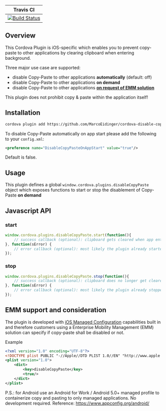 |Travis CI|
|:-:|
|[![Build Status](https://travis-ci.org/MarcoEidinger/cordova-disable-copy-paste.svg?branch=master)](https://travis-ci.org/MarcoEidinger/cordova-disable-copy-paste)|

## Overview
This Cordova Plugin is iOS-specific which enables you to prevent copy-paste to other applications by clearing clipboard when entering background.

Three major use case are supported:
* disable Copy-Paste to other applications **automatically** (default: off)
* disable Copy-Paste to other applications **on demand**
* disable Copy-Paste to other applications [**on request of EMM solution**](#EMM)

This plugin does not prohibit copy & paste within the application itself!

## Installation

```bash
cordova plugin add https://github.com/MarcoEidinger/cordova-disable-copy-paste.git
```

 To disable Copy-Paste automatically on app start please add the following to your `config.xml`:

```xml
<preference name="DisableCopyPasteOnAppStart" value="true"/>
```

Default is false.


## Usage
This plugin defines a global `window.cordova.plugins.disableCopyPaste` object which exposes functions to start or stop the disablement of Copy-Paste **on demand**

## Javascript API

### start

```javascript
window.cordova.plugins.disableCopyPaste.start(function(){
    // success callback (optional): clipboard gets cleared when app enters background
}, function(sError) {
    // error callback (optional): most likely the plugin already started to disable CopyPaste to other applications
});
```

### stop

```javascript
window.cordova.plugins.disableCopyPaste.stop(function(){
    // success callback (optional): clipboard does no longer get cleared when app enters background
}, function(sError) {
    // error callback (optional): most likely the plugin already stopped to disable CopyPaste to other applications
});
```

## EMM support and consideration<a name="EMM"></a>

The plugin is developed with [iOS Managed Configuration](https://www.appconfig.org/ios/) capabilities built in and therefore customers using a Enterprise Mobility Management (EMM) solution can specify if copy-paste shall be disabled or not.

Example

```xml
<?xml version="1.0" encoding="UTF-8"?>
<!DOCTYPE plist PUBLIC "-//Apple//DTD PLIST 1.0//EN" "http://www.apple.com/DTDs/PropertyList-1.0.dtd">
<plist version="1.0">
	<dict>
		<key>disableCopyPaste</key>
		<true/>
	</dict>
</plist>
```

P.S.: for Android use an Android for Work / Android 5.0+ managed profile to containerize copy and pasting to only managed applications. No development required. Reference: https://www.appconfig.org/android/
